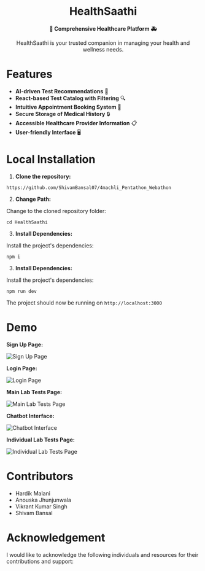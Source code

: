 <div align="center">
  <h1>HealthSaathi</h1>
  <p>
    <strong>🏥 Comprehensive Healthcare Platform 🚑</strong>
  </p>
  
HealthSaathi is your trusted companion in managing your health and wellness needs.
</div>

# Features

- **AI-driven Test Recommendations** 🧪
- **React-based Test Catalog with Filtering** 🔍
- **Intuitive Appointment Booking System** 📅
- **Secure Storage of Medical History** 🔒
- **Accessible Healthcare Provider Information** 📋
- **User-friendly Interface** 🖥️

# Local Installation

1. **Clone the repository:**
```
https://github.com/ShivamBansal07/4machli_Pentathon_Webathon
```

2. **Change Path:**

Change to the cloned repository folder:

```
cd HealthSaathi
```

3. **Install Dependencies:**

Install the project's dependencies:

```
npm i
```

3. **Install Dependencies:**

Install the project's dependencies:

```
npm run dev
```

The project should now be running on `http://localhost:3000`

# Demo

**Sign Up Page:**

![Sign Up Page](https://github.com/ShivamBansal07/4machli_Pentathon_Webathon/assets/82711261/1d2702f1-a5c6-42eb-ba59-2ffdab517813)

**Login Page:**

![Login Page](https://github.com/ShivamBansal07/4machli_Pentathon_Webathon/assets/82711261/6eae2590-48d4-4e72-8c8b-c14c4c1f87b1)

**Main Lab Tests Page:**

![Main Lab Tests Page](https://github.com/ShivamBansal07/4machli_Pentathon_Webathon/assets/82711261/570a639e-d439-4d75-b4a8-9f37bdcdb82e)

**Chatbot Interface:**

![Chatbot Interface](https://github.com/ShivamBansal07/4machli_Pentathon_Webathon/assets/82711261/ef74f68f-bc3d-46ff-8b72-f961c187c7b7)

**Individual Lab Tests Page:**

![Individual Lab Tests Page](https://github.com/ShivamBansal07/4machli_Pentathon_Webathon/assets/82711261/dad58e17-e6ca-4bbf-a2eb-586caf5add3e)

# Contributors

* Hardik Malani
* Anouska Jhunjunwala
* Vikrant Kumar Singh
* Shivam Bansal

# Acknowledgement

I would like to acknowledge the following individuals and resources for their contributions and support:



